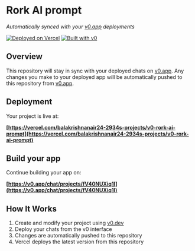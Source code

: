 # Rork AI prompt

*Automatically synced with your [v0.app](https://v0.app) deployments*

[![Deployed on Vercel](https://img.shields.io/badge/Deployed%20on-Vercel-black?style=for-the-badge&logo=vercel)](https://vercel.com/balakrishnanair24-2934s-projects/v0-rork-ai-prompt)
[![Built with v0](https://img.shields.io/badge/Built%20with-v0.app-black?style=for-the-badge)](https://v0.app/chat/projects/fV40NUXiq1l)

## Overview

This repository will stay in sync with your deployed chats on [v0.app](https://v0.app).
Any changes you make to your deployed app will be automatically pushed to this repository from [v0.app](https://v0.app).

## Deployment

Your project is live at:

**[https://vercel.com/balakrishnanair24-2934s-projects/v0-rork-ai-prompt](https://vercel.com/balakrishnanair24-2934s-projects/v0-rork-ai-prompt)**

## Build your app

Continue building your app on:

**[https://v0.app/chat/projects/fV40NUXiq1l](https://v0.app/chat/projects/fV40NUXiq1l)**

## How It Works

1. Create and modify your project using [v0.dev](https://v0.dev)
2. Deploy your chats from the v0 interface
3. Changes are automatically pushed to this repository
4. Vercel deploys the latest version from this repository
